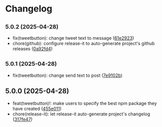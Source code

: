 # Changelog

## <small>5.0.2 (2025-04-28)</small>

* fix(tweetbutton): change tweet text to message ([61e2923](https://github.com/codesweetly/thank-you-tweet-button-004/commit/61e2923))
* chore(github): configure release-it to auto-generate project's github releases ([0a92fd4](https://github.com/codesweetly/thank-you-tweet-button-004/commit/0a92fd4))

## <small>5.0.1 (2025-04-28)</small>

* fix(tweetbutton): change send text to post ([7e9102b](https://github.com/codesweetly/thank-you-tweet-button-004/commit/7e9102b))

## 5.0.0 (2025-04-28)

* feat(tweetbutton)!: make users to specify the best npm package they have created ([455e011](https://github.com/codesweetly/thank-you-tweet-button-004/commit/455e011))
* chore(release-it): let release-it auto-generate project's changelog ([317fe47](https://github.com/codesweetly/thank-you-tweet-button-004/commit/317fe47))
